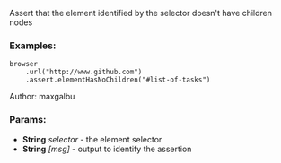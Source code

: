 

<!-- Start coffee/assertions/elementHasNoChildren.js -->

Assert that the element identified by the selector doesn't have children nodes
### Examples:

    browser
        .url("http://www.github.com")
        .assert.elementHasNoChildren("#list-of-tasks")

Author: maxgalbu

### Params:

* **String** *selector* - the element selector
* **String** *[msg]* - output to identify the assertion

<!-- End coffee/assertions/elementHasNoChildren.js -->

